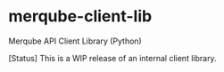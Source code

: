 # merqube-client-lib
Merqube API Client Library (Python)

[Status]
This is a WIP release of an internal client library. 

